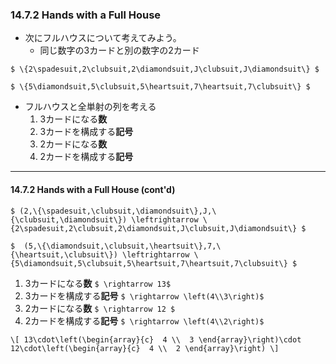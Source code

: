 ### 14.7.2 Hands with a Full House

* 次にフルハウスについて考えてみよう。
  * 同じ数字の3カードと別の数字の2カード

`$ \{2\spadesuit,2\clubsuit,2\diamondsuit,J\clubsuit,J\diamondsuit\} $`
 
`$ \{5\diamondsuit,5\clubsuit,5\heartsuit,7\heartsuit,7\clubsuit\} $` 

* フルハウスと全単射の列を考える
  1. 3カードになる**数**
  1. 3カードを構成する**記号**
  1. 2カードになる**数**
  1. 2カードを構成する**記号**

---

#### 14.7.2 Hands with a Full House (cont'd)
 
`$ (2,\{\spadesuit,\clubsuit,\diamondsuit\},J,\{\clubsuit,\diamondsuit\}) \leftrightarrow \{2\spadesuit,2\clubsuit,2\diamondsuit,J\clubsuit,J\diamondsuit\} $`
  
`$  (5,\{\diamondsuit,\clubsuit,\heartsuit\},7,\{\heartsuit,\clubsuit\}) \leftrightarrow \{5\diamondsuit,5\clubsuit,5\heartsuit,7\heartsuit,7\clubsuit\} $` 
   
  1. 3カードになる**数** `$ \rightarrow 13$`
  1. 3カードを構成する**記号** `$ \rightarrow \left(4\\3\right)$`
  1. 2カードになる**数** `$ \rightarrow 12 $`
  1. 2カードを構成する**記号** `$ \rightarrow \left(4\\2\right)$`

`\[
13\cdot\left(\begin{array}{c}  4 \\  3 \end{array}\right)\cdot 12\cdot\left(\begin{array}{c}  4 \\  2 \end{array}\right)
\]`
